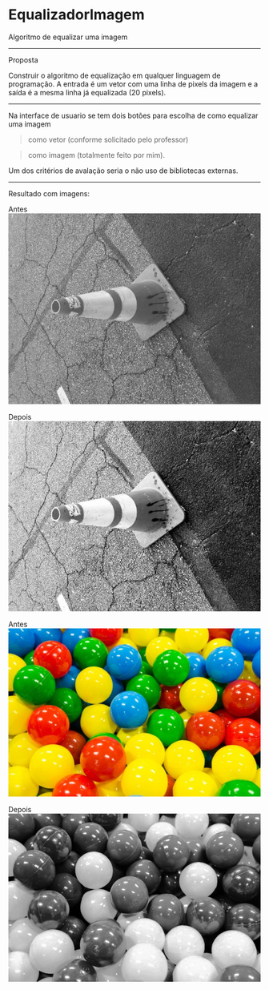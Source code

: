 # EqualizadorImagem
Algoritmo de equalizar uma imagem


-----------------------------------------------------------------------------------------------------------------------------------------------------------

Proposta

Construir o algoritmo de equalização em qualquer linguagem de programação. A entrada é um vetor com uma linha de pixels da imagem e a saída é a mesma linha já equalizada (20 pixels).


-----------------------------------------------------------------------------------------------------------------------------------------------------------


Na interface de usuario se tem dois botões para escolha de como equalizar uma imagem 
> como vetor (conforme solicitado pelo professor)

> como imagem (totalmente feito por mim).

Um dos critérios de avalação seria o não uso de bibliotecas externas.

-----------------------------------------------------------------------------------------------------------------------------------------------------------

Resultado com imagens:

Antes
<br>
<img src="imagens/1 antes.jpg"/>

Depois
<br>
<img src="imagens/1 depois.jpg"/>

Antes
<br>
<img src="imagens/2 antes.jpg"/>

Depois
<br>
<img src="imagens/2 depois.jpg"/>




